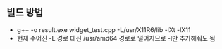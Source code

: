 ## 빌드 방법
* g++ -o result.exe widget_test.cpp -L/usr/X11R6/lib -lXt -lX11
* 현재 주어진 -L 경로 대신 /usr/amd64 경로로 떨어지므로 -l만 추가해줘도 됨
